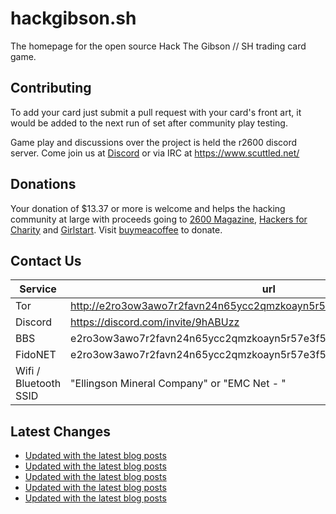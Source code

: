 # hackgibson.sh
The homepage for the open source Hack The Gibson // SH trading card game.


## Contributing

To add your card just submit a pull request with your card's front art, it would be added to the next run of set after community play testing.

Game play and discussions over the project is held the r2600 discord server. Come join us at [Discord](https://discord.com/invite/9hABUzz) or via IRC at https://www.scuttled.net/


## Donations

Your donation of $13.37 or more is welcome and helps the hacking community at large with proceeds going to [2600 Magazine](https://2600.com/), [Hackers for Charity](https://hackersforcharity.org) and [Girlstart](https://girlstart.org).  Visit [buymeacoffee](https://www.buymeacoffee.com/hackgibson.sh) to donate.


## Contact Us

Service | url
-|-
Tor | http://e2ro3ow3awo7r2favn24n65ycc2qmzkoayn5r57e3f56nvjwdcgg32ad.onion
Discord | https://discord.com/invite/9hABUzz
BBS | e2ro3ow3awo7r2favn24n65ycc2qmzkoayn5r57e3f56nvjwdcgg32ad.onion:23
FidoNET | e2ro3ow3awo7r2favn24n65ycc2qmzkoayn5r57e3f56nvjwdcgg32ad.onion:24554
Wifi / Bluetooth SSID | "Ellingson Mineral Company" or "EMC Net - <fidonet address>"

## Latest Changes
<!-- BLOG-POST-LIST:START -->
- [Updated with the latest blog posts](https://github.com/DFW2600/hackgibson.sh/commit/6102c37c2b2106fbd8e9ca2696f8806ee4d533d1)
- [Updated with the latest blog posts](https://github.com/DFW2600/hackgibson.sh/commit/3e2b274da4e42ce70e6b1c158e7f1c757b7e883b)
- [Updated with the latest blog posts](https://github.com/DFW2600/hackgibson.sh/commit/d8cd0890df9628816af9bd73dc28c51ffa48d66f)
- [Updated with the latest blog posts](https://github.com/DFW2600/hackgibson.sh/commit/9ecd27bf1a029368844fba63328a8fb920b3fa17)
- [Updated with the latest blog posts](https://github.com/DFW2600/hackgibson.sh/commit/fa53832bcb6ddb3bd23fc4289332bb42f9d9a158)
<!-- BLOG-POST-LIST:END -->
